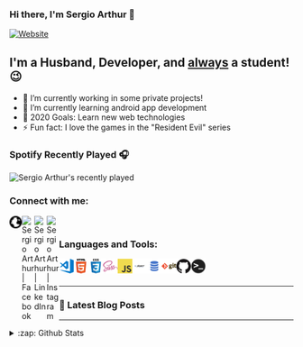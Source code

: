 ### Hi there, I'm Sergio Arthur 👋

[![Website](https://img.shields.io/website?label=WebDevOficial.com.br&style=for-the-badge&url=https%3A%2F%2Fcodestackr.com)](https://webdevoficial.com.br/)

## I'm a Husband, Developer, and <u>always</u> a student! 😉

- 🔭 I’m currently working in some private projects!
- 🌱 I’m currently learning android app development
- 🥅 2020 Goals: Learn new web technologies
- ⚡ Fun fact: I love the games in the "Resident Evil" series

### Spotify Recently Played 🎧
![Sergio Arthur's recently played](https://spotify-recently-played-readme.vercel.app/api?user=12145194095&width=350)

### Connect with me:

[<img align="left" alt="WebDev" width="22px" src="https://raw.githubusercontent.com/iconic/open-iconic/master/svg/globe.svg" />][website]
[<img align="left" alt="Sergio Arthur | Facebook" width="22px" src="https://cdn.jsdelivr.net/npm/simple-icons@v3/icons/facebook.svg" />][facebook]
[<img align="left" alt="Sergio Arthur | LinkedIn" width="22px" src="https://cdn.jsdelivr.net/npm/simple-icons@v3/icons/linkedin.svg" />][linkedin]
[<img align="left" alt="Sergio Arthur | Instagram" width="22px" src="https://cdn.jsdelivr.net/npm/simple-icons@v3/icons/instagram.svg" />][instagram]

<br />

### Languages and Tools:

<img align="left" alt="Visual Studio Code" width="26px" src="https://raw.githubusercontent.com/github/explore/80688e429a7d4ef2fca1e82350fe8e3517d3494d/topics/visual-studio-code/visual-studio-code.png" />
<img align="left" alt="HTML5" width="26px" src="https://raw.githubusercontent.com/github/explore/80688e429a7d4ef2fca1e82350fe8e3517d3494d/topics/html/html.png" />
<img align="left" alt="CSS3" width="26px" src="https://raw.githubusercontent.com/github/explore/80688e429a7d4ef2fca1e82350fe8e3517d3494d/topics/css/css.png" />
<img align="left" alt="Sass" width="26px" src="https://raw.githubusercontent.com/github/explore/80688e429a7d4ef2fca1e82350fe8e3517d3494d/topics/sass/sass.png" />
<img align="left" alt="JavaScript" width="26px" src="https://raw.githubusercontent.com/github/explore/80688e429a7d4ef2fca1e82350fe8e3517d3494d/topics/javascript/javascript.png" />
<img align="left" alt="jQuery" width="26px" src="https://raw.githubusercontent.com/github/explore/80688e429a7d4ef2fca1e82350fe8e3517d3494d/topics/jquery/jquery.png" />
<img align="left" alt="SQL" width="26px" src="https://raw.githubusercontent.com/github/explore/80688e429a7d4ef2fca1e82350fe8e3517d3494d/topics/sql/sql.png" />
<img align="left" alt="Git" width="26px" src="https://raw.githubusercontent.com/github/explore/80688e429a7d4ef2fca1e82350fe8e3517d3494d/topics/git/git.png" />
<img align="left" alt="GitHub" width="26px" src="https://raw.githubusercontent.com/github/explore/78df643247d429f6cc873026c0622819ad797942/topics/github/github.png" />
<img align="left" alt="Terminal" width="26px" src="https://raw.githubusercontent.com/github/explore/80688e429a7d4ef2fca1e82350fe8e3517d3494d/topics/terminal/terminal.png" />

<br />
<br />

---

### 📕 Latest Blog Posts

<!-- BLOG-POST-LIST:START -->
<!-- BLOG-POST-LIST:END -->

---

<details>
  <summary>:zap: Github Stats</summary>

  <img align="left" alt="Sergio Arthur's Github Stats" src="https://github-readme-stats.vercel.app/api?username=SergioArthur&show_icons=true&hide_border=true" />

</details>

[website]: https://webdevoficial.com.br/
[instagram]: https://www.instagram.com/sergiocresponeto/
[linkedin]: https://www.linkedin.com/in/sergio-arthur-de-la-hidalga-crespo-neto-95496457/
[facebook]: https://www.facebook.com/sergio.arthur.ana.paula/